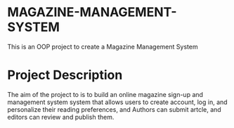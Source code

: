 # MAGAZINE-MANAGEMENT-SYSTEM
This is an OOP project to create a Magazine Management System


# Project Description

The aim of the project to is to build an online magazine sign-up and management system system that allows users to create account, log in, and personalize their reading preferences, and Authors can submit artcle, and editors can review and publish them.
